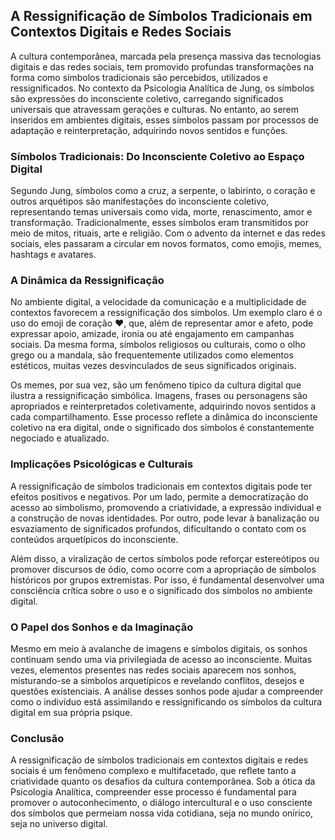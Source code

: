 
## A Ressignificação de Símbolos Tradicionais em Contextos Digitais e Redes Sociais

A cultura contemporânea, marcada pela presença massiva das tecnologias digitais e das redes sociais, tem promovido profundas transformações na forma como símbolos tradicionais são percebidos, utilizados e ressignificados. No contexto da Psicologia Analítica de Jung, os símbolos são expressões do inconsciente coletivo, carregando significados universais que atravessam gerações e culturas. No entanto, ao serem inseridos em ambientes digitais, esses símbolos passam por processos de adaptação e reinterpretação, adquirindo novos sentidos e funções.

### Símbolos Tradicionais: Do Inconsciente Coletivo ao Espaço Digital

Segundo Jung, símbolos como a cruz, a serpente, o labirinto, o coração e outros arquétipos são manifestações do inconsciente coletivo, representando temas universais como vida, morte, renascimento, amor e transformação. Tradicionalmente, esses símbolos eram transmitidos por meio de mitos, rituais, arte e religião. Com o advento da internet e das redes sociais, eles passaram a circular em novos formatos, como emojis, memes, hashtags e avatares.

### A Dinâmica da Ressignificação

No ambiente digital, a velocidade da comunicação e a multiplicidade de contextos favorecem a ressignificação dos símbolos. Um exemplo claro é o uso do emoji de coração ❤️, que, além de representar amor e afeto, pode expressar apoio, amizade, ironia ou até engajamento em campanhas sociais. Da mesma forma, símbolos religiosos ou culturais, como o olho grego ou a mandala, são frequentemente utilizados como elementos estéticos, muitas vezes desvinculados de seus significados originais.

Os memes, por sua vez, são um fenômeno típico da cultura digital que ilustra a ressignificação simbólica. Imagens, frases ou personagens são apropriados e reinterpretados coletivamente, adquirindo novos sentidos a cada compartilhamento. Esse processo reflete a dinâmica do inconsciente coletivo na era digital, onde o significado dos símbolos é constantemente negociado e atualizado.

### Implicações Psicológicas e Culturais

A ressignificação de símbolos tradicionais em contextos digitais pode ter efeitos positivos e negativos. Por um lado, permite a democratização do acesso ao simbolismo, promovendo a criatividade, a expressão individual e a construção de novas identidades. Por outro, pode levar à banalização ou esvaziamento de significados profundos, dificultando o contato com os conteúdos arquetípicos do inconsciente.

Além disso, a viralização de certos símbolos pode reforçar estereótipos ou promover discursos de ódio, como ocorre com a apropriação de símbolos históricos por grupos extremistas. Por isso, é fundamental desenvolver uma consciência crítica sobre o uso e o significado dos símbolos no ambiente digital.

### O Papel dos Sonhos e da Imaginação

Mesmo em meio à avalanche de imagens e símbolos digitais, os sonhos continuam sendo uma via privilegiada de acesso ao inconsciente. Muitas vezes, elementos presentes nas redes sociais aparecem nos sonhos, misturando-se a símbolos arquetípicos e revelando conflitos, desejos e questões existenciais. A análise desses sonhos pode ajudar a compreender como o indivíduo está assimilando e ressignificando os símbolos da cultura digital em sua própria psique.

### Conclusão

A ressignificação de símbolos tradicionais em contextos digitais e redes sociais é um fenômeno complexo e multifacetado, que reflete tanto a criatividade quanto os desafios da cultura contemporânea. Sob a ótica da Psicologia Analítica, compreender esse processo é fundamental para promover o autoconhecimento, o diálogo intercultural e o uso consciente dos símbolos que permeiam nossa vida cotidiana, seja no mundo onírico, seja no universo digital.
```
